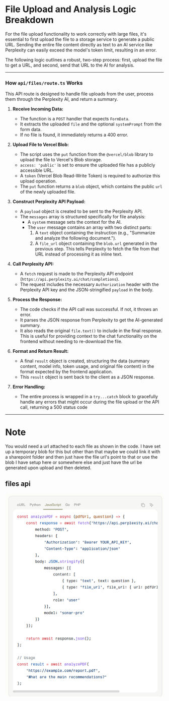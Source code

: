 # File Upload and Analysis Logic Breakdown

For the file upload functionality to work correctly with large files, it's essential to first upload the file to a storage service to generate a public URL. Sending the entire file content directly as text to an AI service like Perplexity can easily exceed the model's token limit, resulting in an error.

The following logic outlines a robust, two-step process: first, upload the file to get a URL, and second, send that URL to the AI for analysis.

---

### How `api/files/route.ts` Works

This API route is designed to handle file uploads from the user, process them through the Perplexity AI, and return a summary.

1.  **Receive Incoming Data:**
    *   The function is a `POST` handler that expects `FormData`.
    *   It extracts the uploaded `file` and the optional `systemPrompt` from the form data.
    *   If no file is found, it immediately returns a 400 error.

2.  **Upload File to Vercel Blob:**
    *   The script uses the `put` function from the `@vercel/blob` library to upload the file to Vercel's Blob storage.
    *   `access: 'public'` is set to ensure the uploaded file has a publicly accessible URL.
    *   A `token` (Vercel Blob Read-Write Token) is required to authorize this upload operation.
    *   The `put` function returns a `blob` object, which contains the public `url` of the newly uploaded file.

3.  **Construct Perplexity API Payload:**
    *   A `payload` object is created to be sent to the Perplexity API.
    *   The `messages` array is structured specifically for file analysis:
        *   A `system` message sets the context for the AI.
        *   The `user` message contains an array with two distinct parts:
            1.  A `text` object containing the instruction (e.g., "Summarize and analyze the following document.").
            2.  A `file_url` object containing the `blob.url` generated in the previous step. This tells Perplexity to fetch the file from that URL instead of processing it as inline text.

4.  **Call Perplexity API:**
    *   A `fetch` request is made to the Perplexity API endpoint (`https://api.perplexity.ai/chat/completions`).
    *   The request includes the necessary `Authorization` header with the Perplexity API key and the JSON-stringified `payload` in the body.

5.  **Process the Response:**
    *   The code checks if the API call was successful. If not, it throws an error.
    *   It parses the JSON response from Perplexity to get the AI-generated summary.
    *   It also reads the original `file.text()` to include in the final response. This is useful for providing context to the chat functionality on the frontend without needing to re-download the file.

6.  **Format and Return Result:**
    *   A final `result` object is created, structuring the data (summary content, model info, token usage, and original file content) in the format expected by the frontend application.
    *   This `result` object is sent back to the client as a JSON response.

7.  **Error Handling:**
    *   The entire process is wrapped in a `try...catch` block to gracefully handle any errors that might occur during the file upload or the API call, returning a 500 status code

---
# Note 

You would need a url attached to each file as shown in the code. 
I have set up a temporary blob for this but other than that maybe we could link it with a sharepoint folder and then just have the file url's point to that or use the blob I have setup here or somewhere else and just have the url be generated upon upload and then deleted. 

## files api

![files api](../../../../public/Screenshot%202025-08-27%20143119.png)